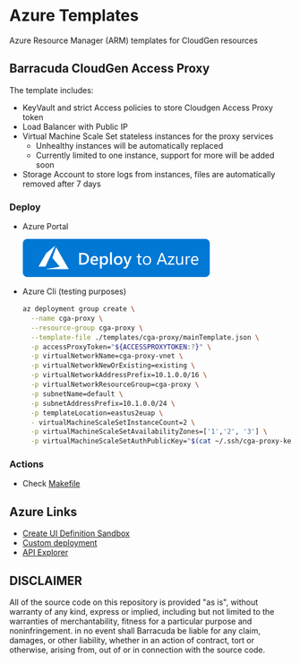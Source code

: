# Azure Templates

Azure Resource Manager (ARM) templates for CloudGen resources

## Barracuda CloudGen Access Proxy

The template includes:

- KeyVault and strict Access policies to store Cloudgen Access Proxy token
- Load Balancer with Public IP
- Virtual Machine Scale Set stateless instances for the proxy services
  - Unhealthy instances will be automatically replaced
  - Currently limited to one instance, support for more will be added soon
- Storage Account to store logs from instances, files are automatically removed after 7 days

### Deploy

- Azure Portal

  [![Deploy To Azure](./images/deploytoazure.svg?sanitize=true)](https://azuremarketplace.microsoft.com/en-us/marketplace/apps/barracudanetworks.barracuda-cga-proxy?tab=Overview)

- Azure Cli (testing purposes)

  ```sh
  az deployment group create \
    --name cga-proxy \
    --resource-group cga-proxy \
    --template-file ./templates/cga-proxy/mainTemplate.json \
    -p accessProxyToken="${ACCESSPROXYTOKEN:?}" \
    -p virtualNetworkName=cga-proxy-vnet \
    -p virtualNetworkNewOrExisting=existing \
    -p virtualNetworkAddressPrefix=10.1.0.0/16 \
    -p virtualNetworkResourceGroup=cga-proxy \
    -p subnetName=default \
    -p subnetAddressPrefix=10.1.0.0/24 \
    -p templateLocation=eastus2euap \
    - virtualMachineScaleSetInstanceCount=2 \
    -p virtualMachineScaleSetAvailabilityZones=['1','2', '3'] \
    -p virtualMachineScaleSetAuthPublicKey="$(cat ~/.ssh/cga-proxy-key.pub)"
  ```

### Actions

- Check [Makefile](./Makefile)

## Azure Links

- [Create UI Definition Sandbox](https://portal.azure.com/?feature.customPortal=false#blade/Microsoft_Azure_CreateUIDef/SandboxBlade)
- [Custom deployment](https://portal.azure.com/?feature.customPortal=false#create/Microsoft.Template)
- [API Explorer](https://docs.microsoft.com/en-us/rest/api/resources/providers/get)

## DISCLAIMER

All of the source code on this repository is provided "as is", without warranty of any kind,
express or implied, including but not limited to the warranties of merchantability,
fitness for a particular purpose and noninfringement. in no event shall Barracuda be liable for any claim,
damages, or other liability, whether in an action of contract, tort or otherwise, arising from,
out of or in connection with the source code.
